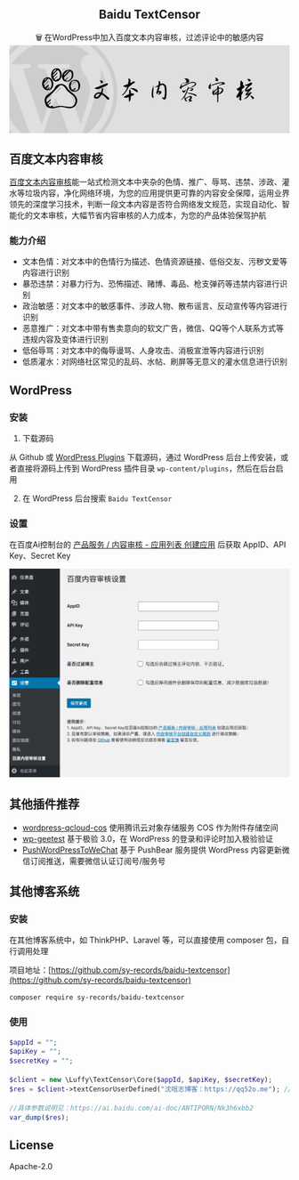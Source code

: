 <h2 align="center">Baidu TextCensor</h2>

<p align="center">
🗑 在WordPress中加入百度文本内容审核，过滤评论中的敏感内容
    <img src="images/bttc.png" alt="wp-baidu-textcensor" align="center" />
</p>

## 百度文本内容审核

[百度文本内容审核](https://ai.baidu.com/tech/textcensoring)能一站式检测文本中夹杂的色情、推广、辱骂、违禁、涉政、灌水等垃圾内容，净化网络环境，为您的应用提供更可靠的内容安全保障，运用业界领先的深度学习技术，判断一段文本内容是否符合网络发文规范，实现自动化、智能化的文本审核，大幅节省内容审核的人力成本，为您的产品体验保驾护航

### 能力介绍

* 文本色情：对文本中的色情行为描述、色情资源链接、低俗交友、污秽文爱等内容进行识别
* 暴恐违禁：对暴力行为、恐怖描述、赌博、毒品、枪支弹药等违禁内容进行识别
* 政治敏感：对文本中的敏感事件、涉政人物、散布谣言、反动宣传等内容进行识别
* 恶意推广：对文本中带有售卖意向的软文广告，微信、QQ等个人联系方式等违规内容及变体进行识别
* 低俗辱骂：对文本中的侮辱谩骂、人身攻击、消极宣泄等内容进行识别
* 低质灌水：对网络社区常见的乱码、水帖、刷屏等无意义的灌水信息进行识别

## WordPress

### 安装

1. 下载源码

从 Github 或 [WordPress Plugins](https://wordpress.org/plugins/baidu-textcensor/) 下载源码，通过 WordPress 后台上传安装，或者直接将源码上传到 WordPress 插件目录 `wp-content/plugins`，然后在后台启用

2. 在 WordPress 后台搜索 `Baidu TextCensor`

### 设置

在百度Ai控制台的 [产品服务 / 内容审核 - 应用列表 创建应用](https://console.bce.baidu.com/ai/?fromai=1#/ai/antiporn/app/list) 后获取 AppID、API Key、Secret Key

![](images/screenshot-1.png)

## 其他插件推荐

* [wordpress-qcloud-cos](https://github.com/sy-records/wordpress-qcloud-cos) 使用腾讯云对象存储服务 COS 作为附件存储空间
* [wp-geetest](https://github.com/sy-records/wp-geetest) 基于极验 3.0，在 WordPress 的登录和评论时加入极验验证
* [PushWordPressToWeChat](https://github.com/sy-records/PushWordPressToWeChat) 基于 PushBear 服务提供 WordPress 内容更新微信订阅推送，需要微信认证订阅号/服务号

## 其他博客系统

### 安装

在其他博客系统中，如 ThinkPHP、Laravel 等，可以直接使用 composer 包，自行调用处理

项目地址：[https://github.com/sy-records/baidu-textcensor](https://github.com/sy-records/baidu-textcensor)

```bash
composer require sy-records/baidu-textcensor
```

### 使用

```php
$appId = "";
$apiKey = "";
$secretKey = "";

$client = new \Luffy\TextCensor\Core($appId, $apiKey, $secretKey);
$res = $client->textCensorUserDefined("沈唁志博客：https://qq52o.me"); //待审核文本字符串

//具体参数说明见：https://ai.baidu.com/ai-doc/ANTIPORN/Nk3h6xbb2
var_dump($res);
```

## License

Apache-2.0
